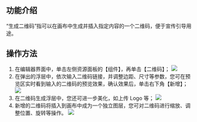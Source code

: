 ## 功能介绍
“生成二维码”指可以在画布中生成并插入指定内容的一个二维码，便于宣传引导用途。

## 操作方法
1. 在编辑器界面中，单击左侧资源面板的【组件】，再单击【二维码】；
![](https://main.qcloudimg.com/raw/d674572f3aa648137786218d2a4915ab.png)
2. 在弹出的浮层中，依次输入二维码链接，并调整边距、尺寸等参数，您可在预览区实时看到输入的二维码的预览效果，确认效果后，单击右下角【新增】；
![](https://main.qcloudimg.com/raw/64b6ef7870df294cee9361f31129ba28.png)
3. 在二维码生成浮层中，您还可进一步美化，如上传 Logo 等；
![](https://main.qcloudimg.com/raw/89af649fda1bacd0c378103fcf8742bf.png)
4. 新增的二维码将插入到画布中成为一个独立图层，您可对二维码进行缩放、调整位置、旋转等操作。
![](https://main.qcloudimg.com/raw/3e63621eb03389951359102e27f32975.png)

